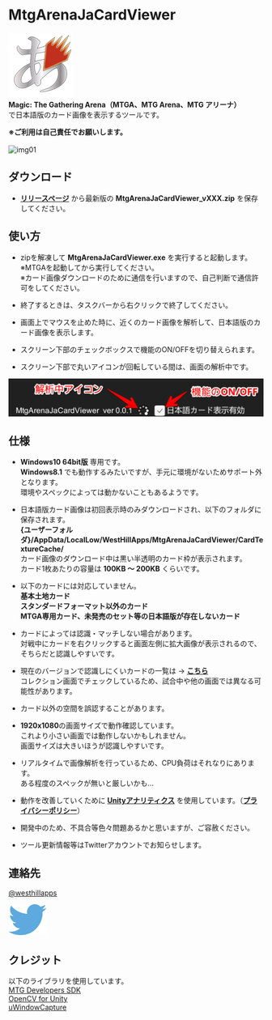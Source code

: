 # MtgArenaJaCardViewer

![img01](https://raw.githubusercontent.com/WestHillApps/westhillapps.github.io/master/res/mtga-ja-card-viewer-icon.png)  
**Magic: The Gathering Arena（MTGA、MTG Arena、MTG アリーナ）**  
で日本語版のカード画像を表示するツールです。  

**※ご利用は自己責任でお願いします。**  
<br />
![img01](https://raw.githubusercontent.com/WestHillApps/westhillapps.github.io/master/res/mtga-ja-card-viewer-01.gif)  

## ダウンロード
* [**リリースページ**](https://github.com/WestHillApps/MtgArenaJaCardViewer/releases) から最新版の **MtgArenaJaCardViewer_vXXX.zip** を保存してください。  

## 使い方
* zipを解凍して **MtgArenaJaCardViewer.exe** を実行すると起動します。  
※MTGAを起動してから実行してください。  
※カード画像ダウンロードのために通信を行いますので、自己判断で通信許可をしてください。

* 終了するときは、タスクバーから右クリックで終了してください。  

* 画面上でマウスを止めた時に、近くのカード画像を解析して、日本語版のカード画像を表示します。

* スクリーン下部のチェックボックスで機能のON/OFFを切り替えられます。

* スクリーン下部で丸いアイコンが回転している間は、画面の解析中です。  

![img01](https://raw.githubusercontent.com/WestHillApps/westhillapps.github.io/master/res/mtga-ja-card-viewer-02.png)  

## 仕様
* **Windows10 64bit版** 専用です。  
**Windows8.1** でも動作するみたいですが、手元に環境がないためサポート外となります。  
環境やスペックによっては動かないこともあるようです。  

* 日本語版カード画像は初回表示時のみダウンロードされ、以下のフォルダに保存されます。  
**{ユーザーフォルダ}/AppData/LocalLow/WestHillApps/MtgArenaJaCardViewer/CardTextureCache/**  
カード画像のダウンロード中は黒い半透明のカード枠が表示されます。  
カード1枚あたりの容量は **100KB ～ 200KB** くらいです。  

* 以下のカードには対応していません。  
**基本土地カード**  
**スタンダードフォーマット以外のカード**  
**MTGA専用カード、未発売のセット等の日本語版が存在しないカード**  

* カードによっては認識・マッチしない場合があります。  
対戦中にカードを右クリックすると画面左側に拡大画像が表示されるので、そちらだと認識しやすいです。

* 現在のバージョンで認識しにくいカードの一覧は → [**こちら**](https://github.com/WestHillApps/MtgArenaJaCardViewer/blob/master/UnmatchCardMemo.txt)  
コレクション画面でチェックしているため、試合中や他の画面では異なる可能性があります。  

* カード以外の空間を誤認することがあります。  

* **1920x1080**の画面サイズで動作確認しています。  
これより小さい画面では動作しないかもしれません。  
画面サイズは大きいほうが認識しやすいです。

* リアルタイムで画像解析を行っているため、CPU負荷はそれなりにあります。  
ある程度のスペックが無いと厳しいかも…

* 動作を改善していくために [**Unityアナリティクス**](https://unity.com/solutions/analytics) を使用しています。（[**プライバシーポリシー**](https://unity3d.com/legal/privacy-policy)）

* 開発中のため、不具合等色々問題あるかと思いますが、ご容赦ください。

* ツール更新情報等はTwitterアカウントでお知らせします。

## 連絡先
[@westhillapps](https://twitter.com/westhillapps)  

<a href="https://twitter.com/westhillapps">
<img alt="Follow me on Twitter"
src="https://raw.githubusercontent.com/WestHillApps/westhillapps.github.io/master/res/twitter.png" width="75"/>
</a>

## クレジット
以下のライブラリを使用しています。  
[MTG Developers SDK](https://magicthegathering.io/)  
[OpenCV for Unity](https://assetstore.unity.com/packages/tools/integration/opencv-for-unity-21088)  
[uWindowCapture](https://github.com/hecomi/uWindowCapture)  